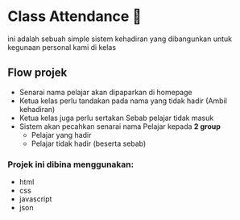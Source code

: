 
  # Class Attendance 📝  
  ini adalah sebuah simple sistem kehadiran 
  yang dibangunkan untuk kegunaan personal kami di kelas

  ## Flow projek
  - Senarai nama pelajar akan dipaparkan di homepage
  - Ketua kelas perlu tandakan pada nama yang tidak hadir (Ambil kehadiran)
  - Ketua kelas juga perlu sertakan Sebab pelajar tidak masuk
  - Sistem akan pecahkan senarai nama Pelajar kepada **2 group**
    - Pelajar yang hadir 
    - Pelajar tidak hadir (beserta sebab)
  
  ### Projek ini dibina menggunakan:
  - html
  - css 
  - javascript
  - json


  